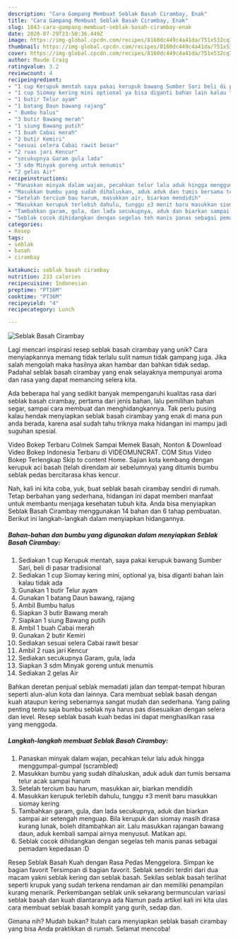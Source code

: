 ```yaml
---
description: "Cara Gampang Membuat Seblak Basah Cirambay, Enak"
title: "Cara Gampang Membuat Seblak Basah Cirambay, Enak"
slug: 1843-cara-gampang-membuat-seblak-basah-cirambay-enak
date: 2020-07-29T23:50:36.449Z
image: https://img-global.cpcdn.com/recipes/8160dc449c4a41da/751x532cq70/seblak-basah-cirambay-foto-resep-utama.jpg
thumbnail: https://img-global.cpcdn.com/recipes/8160dc449c4a41da/751x532cq70/seblak-basah-cirambay-foto-resep-utama.jpg
cover: https://img-global.cpcdn.com/recipes/8160dc449c4a41da/751x532cq70/seblak-basah-cirambay-foto-resep-utama.jpg
author: Maude Craig
ratingvalue: 3.2
reviewcount: 4
recipeingredient:
- "1 cup Kerupuk mentah saya pakai kerupuk bawang Sumber Sari beli di pasar tradisional"
- "1 cup Siomay kering mini optional ya bisa diganti bahan lain kalau tidak ada"
- "1 butir Telur ayam"
- "1 batang Daun bawang rajang"
- " Bumbu halus"
- "3 butir Bawang merah"
- "1 siung Bawang putih"
- "1 buah Cabai merah"
- "2 butir Kemiri"
- "sesuai selera Cabai rawit besar"
- "2 ruas jari Kencur"
- "secukupnya Garam gula lada"
- "3 sdm Minyak goreng untuk menumis"
- "2 gelas Air"
recipeinstructions:
- "Panaskan minyak dalam wajan, pecahkan telur lalu aduk hingga menggumpal-gumpal (scrambled)"
- "Masukkan bumbu yang sudah dihaluskan, aduk aduk dan tumis bersama telur acak sampai harum"
- "Setelah tercium bau harum, masukkan air, biarkan mendidih"
- "Masukkan kerupuk terlebih dahulu, tunggu ±3 menit baru masukkan siomay kering"
- "Tambahkan garam, gula, dan lada secukupnya, aduk dan biarkan sampai air setengah menguap. Bila kerupuk dan siomay masih dirasa kurang lunak, boleh ditambahkan air. Lalu masukkan rajangan bawang daun, aduk kembali sampai airnya menyusut. Matikan api."
- "Seblak cocok dihidangkan dengan segelas teh manis panas sebagai pemadam kepedasan :D"
categories:
- Resep
tags:
- seblak
- basah
- cirambay

katakunci: seblak basah cirambay 
nutrition: 233 calories
recipecuisine: Indonesian
preptime: "PT16M"
cooktime: "PT36M"
recipeyield: "4"
recipecategory: Lunch

---
```



![Seblak Basah Cirambay](https://img-global.cpcdn.com/recipes/8160dc449c4a41da/751x532cq70/seblak-basah-cirambay-foto-resep-utama.jpg)

Lagi mencari inspirasi resep seblak basah cirambay yang unik? Cara menyiapkannya memang tidak terlalu sulit namun tidak gampang juga. Jika salah mengolah maka hasilnya akan hambar dan bahkan tidak sedap. Padahal seblak basah cirambay yang enak selayaknya mempunyai aroma dan rasa yang dapat memancing selera kita.

Ada beberapa hal yang sedikit banyak mempengaruhi kualitas rasa dari seblak basah cirambay, pertama dari jenis bahan, lalu pemilihan bahan segar, sampai cara membuat dan menghidangkannya. Tak perlu pusing kalau hendak menyiapkan seblak basah cirambay yang enak di mana pun anda berada, karena asal sudah tahu triknya maka hidangan ini mampu jadi suguhan spesial.

Video Bokep Terbaru Colmek Sampai Memek Basah, Nonton &amp; Download Video Bokep Indonesia Terbaru di VIDEOMUNCRAT. COM Situs Video Bokep Terlengkap Skip to content Home. Sajian kota kembang dengan kerupuk aci basah (telah direndam air sebelumnya) yang ditumis bumbu seblak pedas bercitarasa khas kencur.


Nah, kali ini kita coba, yuk, buat seblak basah cirambay sendiri di rumah. Tetap berbahan yang sederhana, hidangan ini dapat memberi manfaat untuk membantu menjaga kesehatan tubuh kita. Anda bisa menyiapkan Seblak Basah Cirambay menggunakan 14 bahan dan 6 tahap pembuatan. Berikut ini langkah-langkah dalam menyiapkan hidangannya.

<!--inarticleads1-->

##### Bahan-bahan dan bumbu yang digunakan dalam menyiapkan Seblak Basah Cirambay:

1. Sediakan 1 cup Kerupuk mentah, saya pakai kerupuk bawang Sumber Sari, beli di pasar tradisional
1. Sediakan 1 cup Siomay kering mini, optional ya, bisa diganti bahan lain kalau tidak ada
1. Gunakan 1 butir Telur ayam
1. Gunakan 1 batang Daun bawang, rajang
1. Ambil  Bumbu halus
1. Siapkan 3 butir Bawang merah
1. Siapkan 1 siung Bawang putih
1. Ambil 1 buah Cabai merah
1. Gunakan 2 butir Kemiri
1. Sediakan sesuai selera Cabai rawit besar
1. Ambil 2 ruas jari Kencur
1. Sediakan secukupnya Garam, gula, lada
1. Siapkan 3 sdm Minyak goreng untuk menumis
1. Sediakan 2 gelas Air


Bahkan deretan penjual seblak memadati jalan dan tempat-tempat hiburan seperti alun-alun kota dan lainnya. Cara membuat seblak basah dengan kuah ataupun kering sebenarnya sangat mudah dan sederhana. Yang paling penting tentu saja bumbu seblak nya harus pas disesuaikan dengan selera dan level. Resep seblak basah kuah bedas ini dapat menghasilkan rasa yang menggoda. 

<!--inarticleads2-->

##### Langkah-langkah membuat Seblak Basah Cirambay:

1. Panaskan minyak dalam wajan, pecahkan telur lalu aduk hingga menggumpal-gumpal (scrambled)
1. Masukkan bumbu yang sudah dihaluskan, aduk aduk dan tumis bersama telur acak sampai harum
1. Setelah tercium bau harum, masukkan air, biarkan mendidih
1. Masukkan kerupuk terlebih dahulu, tunggu ±3 menit baru masukkan siomay kering
1. Tambahkan garam, gula, dan lada secukupnya, aduk dan biarkan sampai air setengah menguap. Bila kerupuk dan siomay masih dirasa kurang lunak, boleh ditambahkan air. Lalu masukkan rajangan bawang daun, aduk kembali sampai airnya menyusut. Matikan api.
1. Seblak cocok dihidangkan dengan segelas teh manis panas sebagai pemadam kepedasan :D


Resep Seblak Basah Kuah dengan Rasa Pedas Menggelora. Simpan ke bagian favorit Tersimpan di bagian favorit. Seblak sendiri terdiri dari dua macam yakni seblak kering dan seblak basah. Sekilas seblak basah terlihat seperti krupuk yang sudah terkena rendaman air dan memiliki penampilan kurang menarik. Perkembangan seblak unik sekarang bermunculan variasi seblak basah dan kuah diantaranya ada Namun pada artikel kali ini kita ulas cara membuat seblak basah komplit yang gurih, sedap dan. 

Gimana nih? Mudah bukan? Itulah cara menyiapkan seblak basah cirambay yang bisa Anda praktikkan di rumah. Selamat mencoba!

